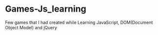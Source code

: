 # Games-Js_learning
Few games that I had created while Learning JavaScript, DOM(Document Object Model) and jQuery
